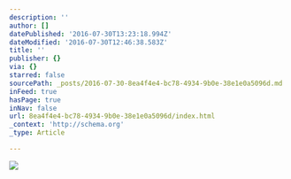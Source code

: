 ```yaml
---
description: ''
author: []
datePublished: '2016-07-30T13:23:18.994Z'
dateModified: '2016-07-30T12:46:38.583Z'
title: ''
publisher: {}
via: {}
starred: false
sourcePath: _posts/2016-07-30-8ea4f4e4-bc78-4934-9b0e-38e1e0a5096d.md
inFeed: true
hasPage: true
inNav: false
url: 8ea4f4e4-bc78-4934-9b0e-38e1e0a5096d/index.html
_context: 'http://schema.org'
_type: Article

---
```

![](https://the-grid-user-content.s3-us-west-2.amazonaws.com/7dc3fde2-bbd9-4d07-b0a4-edcb67fecfc7.jpg)